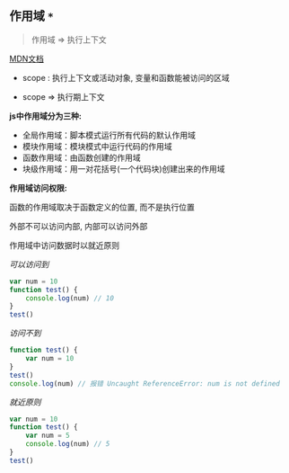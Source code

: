 ## 作用域 `*`

> 作用域 => 执行上下文

<a href="https://developer.mozilla.org/zh-CN/docs/Glossary/Scope" blank="_target">MDN文档</a> 

- scope : 执行上下文或活动对象, 变量和函数能被访问的区域

- scope => 执行期上下文



**js中作用域分为三种:** 

- 全局作用域：脚本模式运行所有代码的默认作用域
- 模块作用域：模块模式中运行代码的作用域
- 函数作用域：由函数创建的作用域
- 块级作用域：用一对花括号(一个代码块)创建出来的作用域



**作用域访问权限:**

函数的作用域取决于函数定义的位置, 而不是执行位置

外部不可以访问内部, 内部可以访问外部

作用域中访问数据时以就近原则



*可以访问到*

```js
var num = 10
function test() {
    console.log(num) // 10
}
test()
```



*访问不到*

```js
function test() {
    var num = 10
}
test()
console.log(num) // 报错 Uncaught ReferenceError: num is not defined
```



*就近原则*

```js
var num = 10
function test() {
    var num = 5
    console.log(num) // 5
}
test()
```

